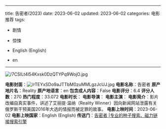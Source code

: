 
---
title: 告密者(2023)
date: 2023-06-02
updated: 2023-06-02
categories: 电影推荐
tags:

- 剧情
- 惊悚

- English (English)
- en
---

<img src="https://image.tmdb.org/t/p/original/7CSILt4l54Kxsk0DzQTYPq9WojO.jpg" alt="/7CSILt4l54Kxsk0DzQTYPq9WojO.jpg" title="/7CSILt4l54Kxsk0DzQTYPq9WojO.jpg">

**电影封面**：<img src="https://image.tmdb.org/t/p/w200/rTEYxSDo9aJTTbM0zuMMLgzJcUJ.jpg" alt="/rTEYxSDo9aJTTbM0zuMMLgzJcUJ.jpg" title="/rTEYxSDo9aJTTbM0zuMMLgzJcUJ.jpg">
**电影名称**：告密者
**原产地片名**：Reality
**原产地语言**：en
**包含成人内容**：False
**电影评分**：6.4
**评分人数**：270
**热门程度**：33.072
**电影时长**：
**电影导演**：
**电影主演**：
**电影简介**：影片改编自真实事件，讲述了艾丽提·温纳（Reality Winner）因向新闻网站泄露有关俄罗斯干预美国2016年大选的情报而被定罪的故事。
**电影上映时间**：2023-06-02
**电影上映国家**：English (English)
**传送门**：[告密者 |专业的种子搜索、磁力链接搜索引擎](https://movie.amd794.com:2083/?search=Reality&ordering=&mode=match_phrase&page_size=10&page=1)

